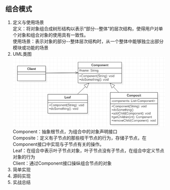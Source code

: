 ## 组合模式 ##
1. 定义与使用场景  
  定义：将对象组合成树形结构以表示“部分--整体”的层次结构，使得用户对单个对象和组合对象的使用具有一致性。  
  使用场景：表示对象的部分--整体层次结构时，从一个整体中能够独立出部分模块或功能的场景  
2. UML类图  
  ![](https://github.com/yqlee/DesignPatternsNotes/blob/master/%E8%AE%BE%E8%AE%A1%E6%A8%A1%E5%BC%8F/UML/18%E3%80%81%E7%BB%84%E5%90%88%E6%A8%A1%E5%BC%8F.png)  
  Component：抽象根节点，为组合中的对象声明接口  
  Composite：定义有子节点的那些枝干节点的行为，存储子节点，在Component接口中实现与子节点有关的操作。  
  Leaf：在组合中表示叶子节点对象，叶子节点没有子节点，在组合中定义节点对象的行为  
  Client：通过Component接口操纵组合节点的对象
3. 简单实现  
4. 源码实现  
5. 实战总结